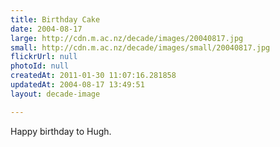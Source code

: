 ```yaml
---
title: Birthday Cake
date: 2004-08-17
large: http://cdn.m.ac.nz/decade/images/20040817.jpg
small: http://cdn.m.ac.nz/decade/images/small/20040817.jpg
flickrUrl: null
photoId: null
createdAt: 2011-01-30 11:07:16.281858
updatedAt: 2004-08-17 13:49:51
layout: decade-image

---
```

Happy birthday to Hugh.
